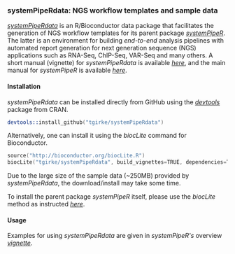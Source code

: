 ### systemPipeRdata: NGS workflow templates and sample data

[_systemPipeRdata_](https://github.com/tgirke/systemPipeRdata) is an
R/Bioconductor data package that facilitates the generation of NGS workflow
templates for its parent package 
[_systemPipeR_](http://www.bioconductor.org/packages/devel/bioc/html/systemPipeR.html). 
The latter is an environment for building *end-to-end* analysis pipelines with
automated report generation for next generation sequence (NGS) applications
such as RNA-Seq, ChIP-Seq, VAR-Seq and many others. A short manual (vignette) for _systemPipeRdata_ 
is available [_here_](https://github.com/tgirke/systemPipeRdata/blob/master/vignettes/systemPipeRdata.pdf?raw=true),
and the main manual for _systemPipeR_ is available
[_here_](https://htmlpreview.github.io/?https://github.com/tgirke/systemPipeR/blob/master/vignettes/systemPipeR.html).

#### Installation 
_systemPipeRdata_ can be installed directly from GitHub using the [_devtools_](http://cran.r-project.org/web/packages/devtools/index.html) 
package from CRAN.
```s
devtools::install_github("tgirke/systemPipeRdata")
```

Alternatively, one can install it using the _biocLite_ command for Bioconductor.
```s
source("http://bioconductor.org/biocLite.R")
biocLite("tgirke/systemPipeRdata", build_vignettes=TRUE, dependencies=TRUE)
```

Due to the large size of the sample data (~250MB) provided by _systemPipeRdata_, the download/install may take some time.

To install the parent package _systemPipeR_ itself, please use the _biocLite_ method as instructed 
[_here_](http://www.bioconductor.org/packages/devel/bioc/html/systemPipeR.html).

#### Usage
Examples for using _systemPipeRdata_ are given in _systemPipeR's_ overview
[_vignette_](http://www.bioconductor.org/packages/devel/bioc/html/systemPipeR.html).
